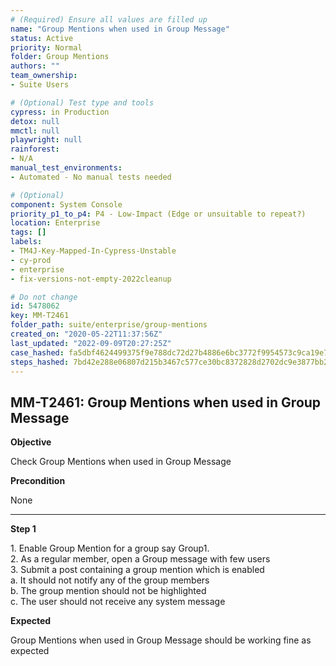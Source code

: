 ```yaml
---
# (Required) Ensure all values are filled up
name: "Group Mentions when used in Group Message"
status: Active
priority: Normal
folder: Group Mentions
authors: ""
team_ownership: 
- Suite Users

# (Optional) Test type and tools
cypress: in Production
detox: null
mmctl: null
playwright: null
rainforest: 
- N/A
manual_test_environments: 
- Automated - No manual tests needed

# (Optional)
component: System Console
priority_p1_to_p4: P4 - Low-Impact (Edge or unsuitable to repeat?)
location: Enterprise
tags: []
labels: 
- TM4J-Key-Mapped-In-Cypress-Unstable
- cy-prod
- enterprise
- fix-versions-not-empty-2022cleanup

# Do not change
id: 5478062
key: MM-T2461
folder_path: suite/enterprise/group-mentions
created_on: "2020-05-22T11:37:56Z"
last_updated: "2022-09-09T20:27:25Z"
case_hashed: fa5dbf4624499375f9e788dc72d27b4886e6bc3772f9954573c9ca19e7454b9bc73480c1420cfa394a8686611a6745f0
steps_hashed: 7bd42e288e06807d215b3467c577ce30bc8372828d2702dc9e3877bb2a330c318e5eefcf64d1f8e25e8372c071308f11
---
```


## MM-T2461: Group Mentions when used in Group Message

**Objective**

Check Group Mentions when used in Group Message

**Precondition**

None

---

**Step 1**

1\. Enable Group Mention for a group say Group1.\
2\. As a regular member, open a Group message with few users\
3\. Submit a post containing a group mention which is enabled\
a. It should not notify any of the group members\
b. The group mention should not be highlighted\
c. The user should not receive any system message

**Expected**

Group Mentions when used in Group Message should be working fine as expected
